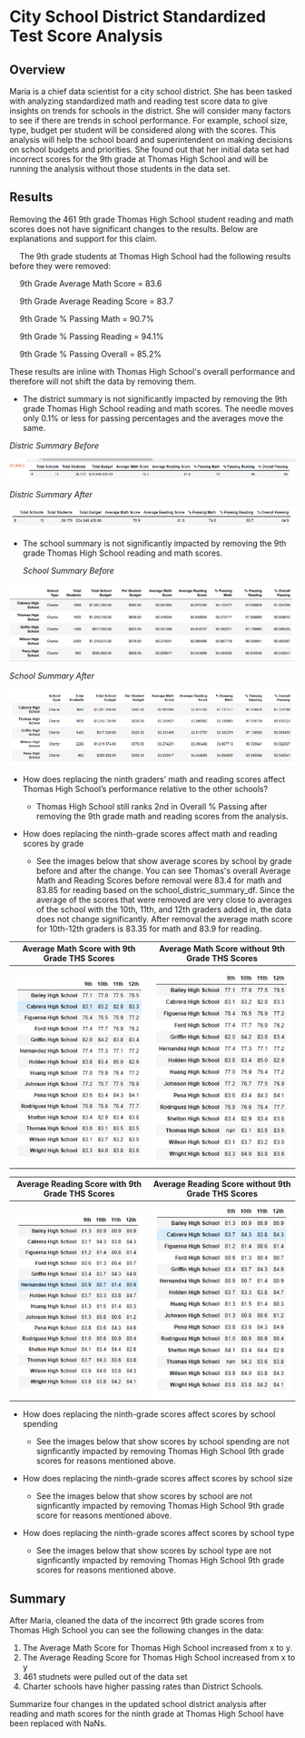# City School District Standardized Test Score Analysis
## Overview
Maria is a chief data scientist for a city school district.  She has been tasked with analyzing standardized math and reading test score data to give insights on trends for schools in the district.  She will consider many factors to see if there are trends in school performance.  For example, school size, type, budget per student will be considered along with the scores.  This analysis will help the school board and superintendent on making decisions on school budgets and priorities.  She found out that her initial data set had incorrect scores for the 9th grade at Thomas High School and will be running the analysis without those students in the data set.
## Results
Removing the 461 9th grade Thomas High School student reading and math scores does not have significant changes to the results.  Below are explanations and support for this claim.  

&emsp; The 9th grade students at Thomas High School had the following results before they were removed:
      
&emsp; 9th Grade Average Math Score = 83.6

&emsp; 9th Grade Average Reading Score = 83.7

&emsp; 9th Grade % Passing Math = 90.7%

&emsp; 9th Grade % Passing Reading = 94.1%

&emsp; 9th Grade % Passing Overall = 85.2%


These results are inline with Thomas High School's overall performance and therefore will not shift the data by removing them.  


* The district summary is not significantly impacted by removing the 9th grade Thomas High School reading and math scores.  The needle moves only 0.1% or less for passing percentages and the averages move the same.

*Distric Summary Before*
     
<p >
  <img src = https://github.com/lauras521/School_District_Analysis/blob/ad03784dd1bca7c93827cb49ca64662d28855f59/Resources/District_Summary_Before.PNG>
</p>

   *Distric Summary After*

<p >
  <img src = https://github.com/lauras521/School_District_Analysis/blob/56535541c9acb4e9795a73cca0f8a11f32cc5dd3/Resources/District_Summary_After.PNG>
</p>

* The school summary is not significantly impacted by removing the 9th grade Thomas High School reading and math scores.  

    *School Summary Before*

<p >
  <img src = https://github.com/lauras521/School_District_Analysis/blob/a9d57d42f11bcaf1111a40f05bcf96f1fa950432/Resources/Top_5_schools_before_removal.PNG>
</p>

   *School Summary After*

<p >
  <img src = https://github.com/lauras521/School_District_Analysis/blob/a9d57d42f11bcaf1111a40f05bcf96f1fa950432/Resources/Top_5_schools_after_removal.PNG>
</p>

* How does replacing the ninth graders’ math and reading scores affect Thomas High School’s performance relative to the other schools?
  * Thomas High School still ranks 2nd in Overall % Passing after removing the 9th grade math and reading scores from the analysis.  

* How does replacing the ninth-grade scores affect math and reading scores by grade
   * See the images below that show average scores by school by grade before and after the change.  You can see Thomas's overall Average Math and Reading Scores before removal were 83.4 for math and 83.85 for reading based on the school_distric_summary_df.  Since the average of the scores that were removed are very close to averages of the school with the 10th, 11th, and 12th graders added in, the data does not change significantly.  After removal the average math score for 10th-12th graders is 83.35 for math and 83.9 for reading.

Average Math Score with 9th Grade THS Scores       |  Average Math Score without 9th Grade THS Scores
:--------------------------------------------------:|:----------------------------------------------------------:
![](https://github.com/lauras521/School_District_Analysis/blob/ad03784dd1bca7c93827cb49ca64662d28855f59/Resources/average_math_score_by_school_by_grade_before_removal.PNG)  |  ![](https://github.com/lauras521/School_District_Analysis/blob/33d993acd1455cb1c280b22d5a7733d6bcc9711a/Resources/average_math_score_by_school_by_grade_after_removal.PNG)
     
Average Reading Score with 9th Grade THS Scores       |  Average Reading Score without 9th Grade THS Scores
:--------------------------------------------------:|:----------------------------------------------------------:
![](https://github.com/lauras521/School_District_Analysis/blob/33d993acd1455cb1c280b22d5a7733d6bcc9711a/Resources/average_reading_score_by_school_by_grade_before_removal.PNG)  |  ![](https://github.com/lauras521/School_District_Analysis/blob/664a88742b574b8471ae6a4ff1ddd6c680480711/Resources/average_reading_score_by_school_by_grade_after_removal.PNG)

      
* How does replacing the ninth-grade scores affect scores by school spending
   * See the images below that show scores by school spending are not signficantly impacted by removing Thomas High School 9th grade scores for reasons mentioned above. 
      
* How does replacing the ninth-grade scores affect scores by school size
   * See the images below that show scores by school are not signficantly impacted by removing Thomas High School 9th grade score for reasons mentioned above. 
      
* How does replacing the ninth-grade scores affect scores by school type
   * See the images below that show scores by school type are not signficantly impacted by removing Thomas High School 9th grade scores for reasons mentioned above. 


## Summary
After Maria, cleaned the data of the incorrect 9th grade scores from Thomas High School you can see the following changes in the data:
1. The Average Math Score for Thomas High School increased from x to y.
2. The Average Reading Score for Thomas High School increased from x to y
3. 461 studnets were pulled out of the data set
4. Charter schools have higher passing rates than District Schools.  


Summarize four changes in the updated school district analysis after reading and math scores for the ninth grade at Thomas High School have been replaced with NaNs.

